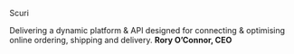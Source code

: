 Scuri

Delivering a dynamic platform & API designed for connecting & optimising online ordering, shipping and delivery. **Rory O’Connor, CEO**
